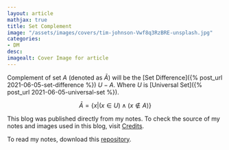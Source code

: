 ```yaml
---
layout: article
mathjax: true
title: Set Complement
image: "/assets/images/covers/tim-johnson-Vwf8q3RzBRE-unsplash.jpg"
categories:
- DM
desc:   
imagealt: Cover Image for article
---
```


Complement of set $A$ (denoted as $\bar{A}$) will be the [Set Difference]({% post_url 2021-06-05-set-difference %}) $U-A$. Where $U$ is [Universal Set]({% post_url 2021-06-05-universal-set %}).





















































































































































































































































































































































































































$$\bar{A} = \{ x | (x \in U) \wedge (x \notin A)\}$$





















































































































































































































































































































































































































This blog was published directly from my notes.
To check the source of my notes and images used in this blog, visit <a href="/credits.html" target="_blank">Credits</a>.

To read my notes, download this <a href="https://github.com/bovem/CS" target="blank">repository</a>.